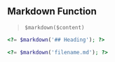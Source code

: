 ## Markdown Function

> `$markdown($content)`

``` php
<?= $markdown('## Heading'); ?>

<?= $markdown('filename.md'); ?>
```